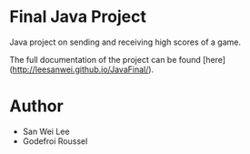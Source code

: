 # Final Java Project
Java project on sending and receiving high scores of a game.

The full documentation of the project can be found [here] (http://leesanwei.github.io/JavaFinal/).

# Author
* San Wei Lee
* Godefroi Roussel
